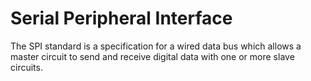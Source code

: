 Serial Peripheral Interface
===========================

The SPI standard is a specification for a wired data bus which allows a master circuit to send and receive digital data with one or more slave circuits.
